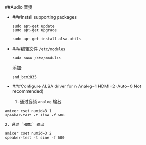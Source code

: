 ##Audio 音频

* ###Install supporting packages
	```
	sudo apt-get update
	sudo apt-get upgrade
	```
	
	```
	sudo apt-get install alsa-utils
	```

* ###编辑文件 `/etc/modules`
	
	```
	sudo nano /etc/modules
	```
	添加:
	
	```
	snd_bcm2835 
	```

* ###Configure ALSA driver for n Analog=1 HDMI=2 (Auto=0 Not recommended)

	1. 通过音频 `analog` 输出
```
amixer cset numid=3 1
speaker-test -t sine -f 600
```
	2. 通过 `HDMI` 输出
```
amixer cset numid=3 2
speaker-test -t sine -f 600
```

